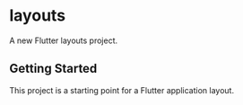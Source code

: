 # layouts

A new Flutter layouts project.

## Getting Started

This project is a starting point for a Flutter application layout.

